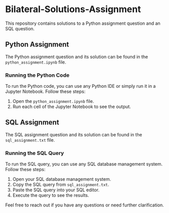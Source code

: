# Bilateral-Solutions-Assignment

This repository contains solutions to a Python assignment question and an SQL question.

## Python Assignment

The Python assignment question and its solution can be found in the `python_assignment.ipynb` file.

### Running the Python Code

To run the Python code, you can use any Python IDE or simply run it in a Jupyter Notebook. Follow these steps:
1. Open the `python_assignment.ipynb` file.
2. Run each cell of the Jupyter Notebook to see the output.

## SQL Assignment

The SQL assignment question and its solution can be found in the `sql_assignment.txt` file.

### Running the SQL Query

To run the SQL query, you can use any SQL database management system. Follow these steps:
1. Open your SQL database management system.
2. Copy the SQL query from `sql_assignment.txt`.
3. Paste the SQL query into your SQL editor.
4. Execute the query to see the results.

Feel free to reach out if you have any questions or need further clarification.
